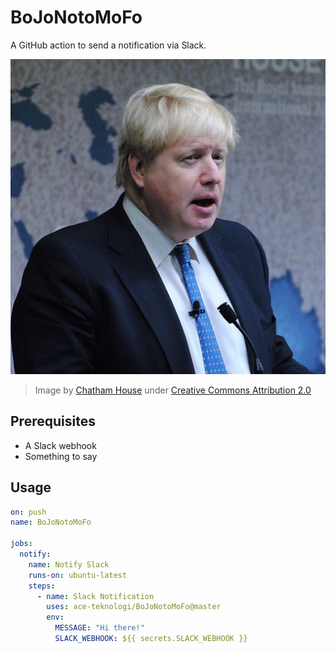 # BoJoNotoMoFo

A GitHub action to send a notification via Slack.

![Boris Johnson](./bojo.jpg)
> Image by [Chatham House](https://www.flickr.com/photos/chathamhouse/31225992622) under [Creative Commons Attribution 2.0](https://creativecommons.org/licenses/by/2.0/)

## Prerequisites

* A Slack webhook
* Something to say

## Usage

```yaml
on: push
name: BoJoNotoMoFo

jobs:
  notify:
    name: Notify Slack
    runs-on: ubuntu-latest
    steps:
      - name: Slack Notification
        uses: ace-teknologi/BoJoNotoMoFo@master
        env:
          MESSAGE: "Hi there!"
          SLACK_WEBHOOK: ${{ secrets.SLACK_WEBHOOK }}
```

